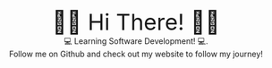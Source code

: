 
<div align="center">
  <div style="font-size:40px"> 👋🏾 Hi There! 👋🏾  </div>
 <div font-size="30px">    💻 Learning Software Development! 💻.  </div>
  <div> Follow me on Github and check out my website to follow my journey! </div>

   




<!--
**oadeliyi1/oadeliyi1** is a ✨ _special_ ✨ repository because its `README.md` (this file) appears on your GitHub profile.

Here are some ideas to get you started:

- 🔭 I’m currently working on ...
- 🌱 I’m currently learning ...
- 👯 I’m looking to collaborate on ...
- 🤔 I’m looking for help with ...
- 💬 Ask me about ...
- 📫 How to reach me: ...
- 😄 Pronouns: ...
- ⚡ Fun fact: ...
-->
